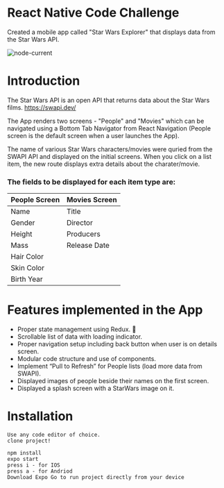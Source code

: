 # React Native Code Challenge

Created a mobile app called "Star Wars Explorer" that displays data from the Star Wars API.

 <img alt="node-current" src="https://img.shields.io/badge/made%20by-chris--ejeh-orange">

# Introduction

The Star Wars API is an open API that returns data about the Star Wars films.
https://swapi.dev/

The App renders two screens - "People" and "Movies" which can be navigated using a Bottom Tab Navigator from React Navigation (People screen is the default screen when a user launches the App).

The name of various Star Wars characters/movies were quried from the SWAPI API and displayed on the initial screens. When you click on a list item, the new route displays extra details about the charater/movie.

### The fields to be displayed for each item type are:

| People Screen | Movies Screen |
| ------------- | ------------- |
| Name          | Title         |
| Gender        | Director      |
| Height        | Producers     |
| Mass          | Release Date  |
| Hair Color    |
| Skin Color    |
| Birth Year    |

# Features implemented in the App

- Proper state management using Redux. :rocket:
- Scrollable list of data with loading indicator.
- Proper navigation setup including back button when user is on details screen.
- Modular code structure and use of components.
- Implement “Pull to Refresh” for People lists (load more data from SWAPI).
- Displayed images of people beside their names on the first screen.
- Displayed a splash screen with a StarWars image on it.

# Installation

```
Use any code editor of choice.
clone project!

npm install
expo start
press i - for IOS
press a - for Andriod
Download Expo Go to run project directly from your device
```
